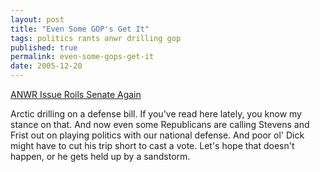 ```yaml
---
layout: post
title: "Even Some GOP's Get It"
tags: politics rants anwr drilling gop
published: true
permalink: even-some-gops-get-it
date: 2005-12-20
---
```


<a href="http://www.washingtonpost.com/wp-dyn/content/article/2005/12/19/AR2005121901714.html?nav=rss_politics">ANWR Issue Roils Senate Again</a>

Arctic drilling on a defense bill.  If you've read here lately, you know my stance on that.  And now even some Republicans are calling Stevens and Frist out on playing politics with our national defense.  And poor ol' Dick might have to cut his trip short to cast a vote.  Let's hope that doesn't happen, or he gets held up by a sandstorm.
